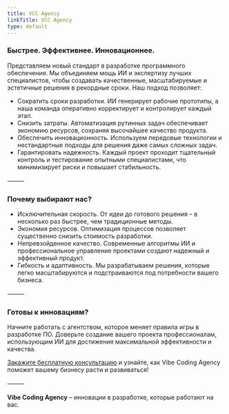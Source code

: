 ```yaml
---
title: VCC Agency
linkTitle: VCC Agency
type: default
--- 
```


### Быстрее. Эффективнее. Инновационнее.

Представляем новый стандарт в разработке программного обеспечения. Мы объединяем мощь ИИ и экспертизу лучших специалистов, чтобы создавать качественные, масштабируемые и эстетичные решения в рекордные сроки. Наш подход позволяет:
- Сократить сроки разработки. ИИ генерирует рабочие прототипы, а наша команда оперативно корректирует и контролирует каждый этап.
- Снизить затраты. Автоматизация рутинных задач обеспечивает экономию ресурсов, сохраняя высочайшее качество продукта.
- Обеспечить инновационность. Используем передовые технологии и нестандартные подходы для решения даже самых сложных задач.
- Гарантировать надежность. Каждый проект проходит тщательный контроль и тестирование опытными специалистами, что минимизирует риски и повышает стабильность.

⸻

### Почему выбирают нас?
- Исключительная скорость. От идеи до готового решения – в несколько раз быстрее, чем традиционные методы.
- Экономия ресурсов. Оптимизация процессов позволяет существенно снизить стоимость разработки.
- Непревзойденное качество. Современные алгоритмы ИИ и профессиональное управление проектами создают надежный и эффективный продукт.
- Гибкость и адаптивность. Мы разрабатываем решения, которые легко масштабируются и подстраиваются под потребности вашего бизнеса.

⸻

### Готовы к инновациям?

Начните работать с агентством, которое меняет правила игры в разработке ПО. Доверьте создание вашего проекта профессионалам, использующим ИИ для достижения максимальной эффективности и качества.

[Закажите бесплатную консультацию](https://t.me/chuikoff) и узнайте, как Vibe Coding Agency поможет вашему бизнесу расти и развиваться!

⸻

**Vibe Coding Agency** – инновации в разработке, которые работают на вас.